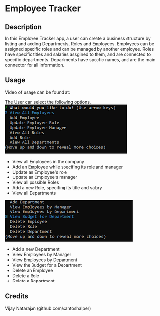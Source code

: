# Employee Tracker

## Description

In this Employee Tracker app, a user can create a business structure by listing and adding Departments, Roles and Employees. Employees can be assigned specific roles and can be managed by another employee. Roles have specific titles and salaries assgined to them, and are connected to specific departments. Departments have specfic names, and are the main connector for all information.

## Usage

Video of usage can be found at: 

The User can select the following options.
![example1](./assets/img/Capture1.PNG)
* View all Employees in the company
* Add an Employee while specifing its role and manager
* Update an Employee's role
* Update an Employee's manager
* View all possible Roles
* Add a new Role, specifing its title and salary
* View all Departments

![example2](./assets/img/Capture2.PNG)
* Add a new Department
* View Employees by Manager
* View Employees by Department
* View the Budget for a Department
* Delete an Employee
* Delete a Role
* Delete a Department

## Credits

Vijay Natarajan (github.com/santoshalper)

